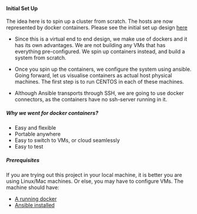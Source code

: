 #### Initial Set Up
The idea here is to spin up a cluster from scratch. The hosts are now represented by docker containers.
Please see the initial set up design [here](images/Initial_Setup_Docker_CentOS.png)

* Since this is a virtual end to end design, we make use of dockers and it has its own advantages. We are not building any VMs that has everything pre-configured. We spin up containers instead, and build a system from scratch.

* Once you spin up the containers, we configure the system using ansible. Going forward, let us visualise containers as actual host physical machines. The first step is to run CENTOS in each of these machines.

* Although Ansible transports through SSH, we are going to use docker connectors, as the containers have no ssh-server running in it.


##### Why we went for docker containers?
* Easy and flexible
* Portable anywhere
* Easy to switch to VMs, or cloud seamlessly
* Easy to test

##### Prerequisites
If you are trying out this project in your local machine, it is better you are using Linux/Mac machines. Or else, you may have to configure VMs. The machine should have:

* [A running docker](https://docs.docker.com/engine/installation/)
* [Ansible installed](AnsibleInstallation.md)
